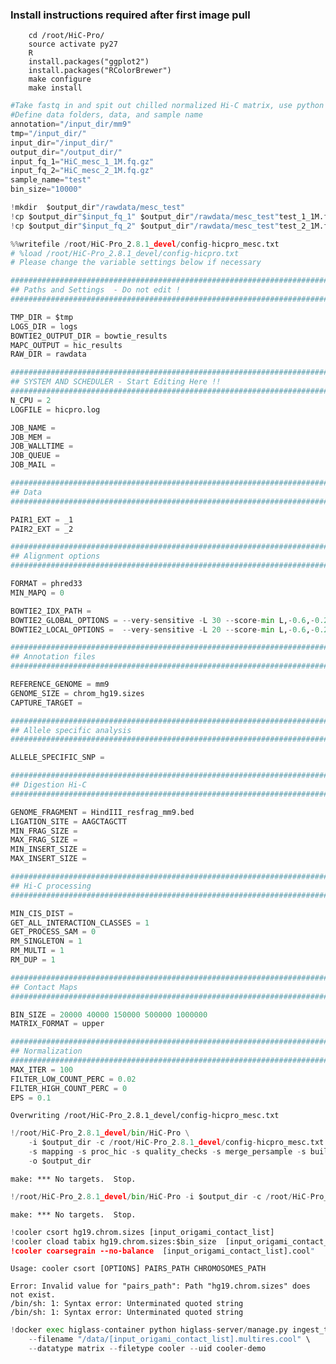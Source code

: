 
### Install instructions required after first image pull
        cd /root/HiC-Pro/
        source activate py27
        R
        install.packages("ggplot2")
        install.packages("RColorBrewer")
        make configure
        make install



```python
#Take fastq in and spit out chilled normalized Hi-C matrix, use python 2.7 kernel
#Define data folders, data, and sample name
annotation="/input_dir/mm9"
tmp="/input_dir/"
input_dir="/input_dir/"
output_dir="/output_dir/"
input_fq_1="HiC_mesc_1_1M.fq.gz"
input_fq_2="HiC_mesc_2_1M.fq.gz"
sample_name="test"
bin_size="10000"
```


```python
!mkdir  $output_dir"/rawdata/mesc_test"
!cp $output_dir"$input_fq_1" $output_dir"/rawdata/mesc_test"test_1_1M.fq.gz
!cp $output_dir"$input_fq_2" $output_dir"/rawdata/mesc_test"test_2_1M.fq.gz
```


```python
%%writefile /root/HiC-Pro_2.8.1_devel/config-hicpro_mesc.txt
# %load /root/HiC-Pro_2.8.1_devel/config-hicpro.txt
# Please change the variable settings below if necessary

#########################################################################
## Paths and Settings  - Do not edit !
#########################################################################

TMP_DIR = $tmp
LOGS_DIR = logs
BOWTIE2_OUTPUT_DIR = bowtie_results
MAPC_OUTPUT = hic_results
RAW_DIR = rawdata

#######################################################################
## SYSTEM AND SCHEDULER - Start Editing Here !!
#######################################################################
N_CPU = 2
LOGFILE = hicpro.log

JOB_NAME = 
JOB_MEM = 
JOB_WALLTIME = 
JOB_QUEUE = 
JOB_MAIL = 

#########################################################################
## Data
#########################################################################

PAIR1_EXT = _1
PAIR2_EXT = _2

#######################################################################
## Alignment options
#######################################################################

FORMAT = phred33
MIN_MAPQ = 0

BOWTIE2_IDX_PATH = 
BOWTIE2_GLOBAL_OPTIONS = --very-sensitive -L 30 --score-min L,-0.6,-0.2 --end-to-end --reorder
BOWTIE2_LOCAL_OPTIONS =  --very-sensitive -L 20 --score-min L,-0.6,-0.2 --end-to-end --reorder

#######################################################################
## Annotation files
#######################################################################

REFERENCE_GENOME = mm9
GENOME_SIZE = chrom_hg19.sizes
CAPTURE_TARGET =

#######################################################################
## Allele specific analysis
#######################################################################

ALLELE_SPECIFIC_SNP = 

#######################################################################
## Digestion Hi-C
#######################################################################

GENOME_FRAGMENT = HindIII_resfrag_mm9.bed
LIGATION_SITE = AAGCTAGCTT
MIN_FRAG_SIZE = 
MAX_FRAG_SIZE =
MIN_INSERT_SIZE =
MAX_INSERT_SIZE =

#######################################################################
## Hi-C processing
#######################################################################

MIN_CIS_DIST =
GET_ALL_INTERACTION_CLASSES = 1
GET_PROCESS_SAM = 0
RM_SINGLETON = 1
RM_MULTI = 1
RM_DUP = 1

#######################################################################
## Contact Maps
#######################################################################

BIN_SIZE = 20000 40000 150000 500000 1000000
MATRIX_FORMAT = upper

#######################################################################
## Normalization
#######################################################################
MAX_ITER = 100
FILTER_LOW_COUNT_PERC = 0.02
FILTER_HIGH_COUNT_PERC = 0
EPS = 0.1

```

    Overwriting /root/HiC-Pro_2.8.1_devel/config-hicpro_mesc.txt



```python
!/root/HiC-Pro_2.8.1_devel/bin/HiC-Pro \
    -i $output_dir -c /root/HiC-Pro_2.8.1_devel/config-hicpro_mesc.txt \
    -s mapping -s proc_hic -s quality_checks -s merge_persample -s build_contact_maps -s ice_norm \
    -o $output_dir
```

    make: *** No targets.  Stop.



```python
!/root/HiC-Pro_2.8.1_devel/bin/HiC-Pro -i $output_dir -c /root/HiC-Pro_2.8.1_devel/config-hicpro_mesc.txt -s mapping -o $output_dir
```

    make: *** No targets.  Stop.



```python
!cooler csort hg19.chrom.sizes [input_origami_contact_list]
!cooler cload tabix hg19.chrom.sizes:$bin_size  [input_origami_contact_list].sorted.txt.gz  [input_origami_contact_list].cool"
!cooler coarsegrain --no-balance  [input_origami_contact_list].cool"
```

    Usage: cooler csort [OPTIONS] PAIRS_PATH CHROMOSOMES_PATH
    
    Error: Invalid value for "pairs_path": Path "hg19.chrom.sizes" does not exist.
    /bin/sh: 1: Syntax error: Unterminated quoted string
    /bin/sh: 1: Syntax error: Unterminated quoted string



```python
!docker exec higlass-container python higlass-server/manage.py ingest_tileset \
    --filename "/data/[input_origami_contact_list].multires.cool" \
    --datatype matrix --filetype cooler --uid cooler-demo
```
